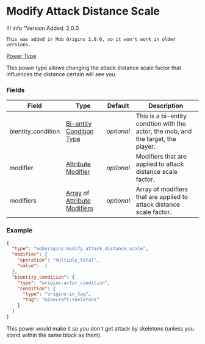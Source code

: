 # Modify Attack Distance Scale
!!! info "Version Added: 2.0.0

    This was added in Mob Origins 2.0.0, so it won't work in older versions.
[Power Type](../power_types.md)

This power type allows changing the attack distance scale factor that influences the distance certain will see you.

### Fields

Field | Type | Default | Description
------|------|---------|-------------
bientity_condition | [Bi-entity Condition Type](https://origins.readthedocs.io/en/latest/types/bientity_condition_types/) | _optional_ | This is a bi-entity condtion with the actor, the mob, and the target, the player.
modifier | [Attribute Modifier](https://origins.readthedocs.io/en/latest/types/data_types/attribute_modifier) | _optional_ | Modifiers that are applied to attack distance scale factor.
modifiers | [Array](https://origins.readthedocs.io/en/latest/types/data_types/array) of [Attribute Modifiers](https://origins.readthedocs.io/en/latest/types/data_types/attribute_modifier) | _optional_ | Array of modifiers that are applied to attack distance scale factor.

### Example

```json
{
  "type": "moborigins:modify_attack_distance_scale",
  "modifier": {
    "operation": "multiply_total",
    "value": -1
  },
  "bientity_condition": {
    "type": "origins:actor_condition",
    "condition": {
      "type": "origins:in_tag",
      "tag": "minecraft:skeletons"
    }
  }
}
```
This power would make it so you don't get attack by skeletons (unless you stand within the same block as them).
